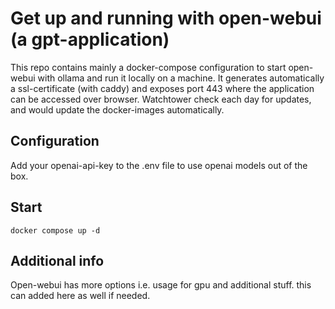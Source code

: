 # Get up and running with open-webui (a gpt-application)
This repo contains mainly a docker-compose configuration to start open-webui with ollama and run it locally on a machine. 
It generates automatically a ssl-certificate (with caddy) and exposes port 443 where the application can be accessed over browser. 
Watchtower check each day for updates, and would update the docker-images automatically.

## Configuration
Add your openai-api-key to the .env file to use openai models out of the box.

## Start
```docker compose up -d```

## Additional info
Open-webui has more options i.e. usage for gpu and additional stuff. this can added here as well if needed.